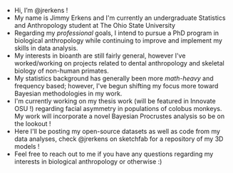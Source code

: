 - Hi, I’m @jrerkens !
- My name is Jimmy Erkens and I'm currently an undergraduate Statistics and Anthropology student at The Ohio State University 
- Regarding my _professional_ goals, I intend to pursue a PhD program in biological anthropology while continuing to improve and implement my skills in data analysis.
- My interests in bioanth are still fairly general, however I've worked/working on projects related to dental anthropology and skeletal biology of non-human primates. 
- My statistics background has generally been more _math-heavy_ and frequency based; however, I've begun shifting my focus more toward Bayesian methodologies in my work.
- I'm currently working on my thesis work (will be featured in Innovate OSU !) regarding facial asymmetry in populations of colobus monkeys. My work will incorporate a novel Bayesian Procrustes analysis so be on the lookout !
- Here I'll be posting my open-source datasets as well as code from my data analyses, check @jrerkens on sketchfab for a repository of my 3D models !
- Feel free to reach out to me if you have any questions regarding my interests in biological anthropology or otherwise :)
